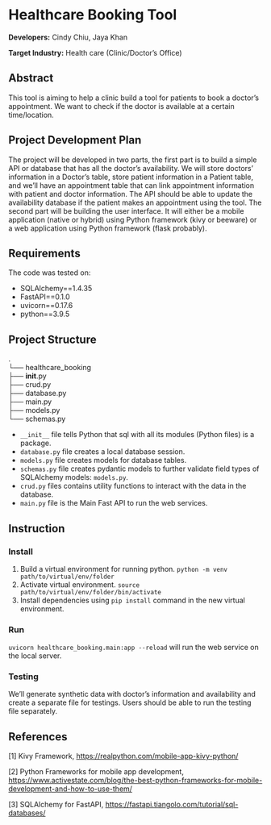 # Healthcare Booking Tool

**Developers:** Cindy Chiu, Jaya Khan 

**Target Industry:** Health care (Clinic/Doctor’s Office)

## Abstract
This tool is aiming to help a clinic build a tool for patients to book a doctor’s appointment. We want to check if the doctor is available at a certain time/location. 

## Project Development Plan 
The project will be developed in two parts, the first part is to build a simple API or database that has all the doctor’s availability. We will store doctors’ information in a Doctor’s table, store patient information in a Patient table, and we’ll have an appointment table that can link appointment information with patient and doctor information. The API should be able to update the availability database if the patient makes an appointment using the tool. The second part will be building the user interface. It will either be a mobile application (native or hybrid) using Python framework (kivy or beeware) or a web application using Python framework (flask probably). 

## Requirements
The code was tested on:
- SQLAlchemy==1.4.35
- FastAPI==0.1.0
- uvicorn==0.17.6
- python==3.9.5

## Project Structure

.                                                                   
└── healthcare_booking                                                                        
            ├── __init__.py                                   
            ├── crud.py                                      
            ├── database.py                                  
            ├── main.py                                              
            ├── models.py                                        
            └── schemas.py                                  


* `__init__` file tells Python that sql with all its modules (Python files) is a package.
* `database.py` file creates a local database session.
* `models.py` file creates models for database tables.
* `schemas.py` file creates pydantic models to further validate field types of SQLAlchemy models: `models.py`.
* `crud.py` files contains utility functions to interact with the data in the database.
* `main.py` file is the Main Fast API to run the web services.

## Instruction

### Install

1. Build a virtual environment for running python. `python -m venv path/to/virtual/env/folder`
2. Activate virtual environment. `source path/to/virtual/env/folder/bin/activate`
3. Install dependencies using `pip install` command in the new virtual environment.

### Run

`uvicorn healthcare_booking.main:app --reload` will run the web service on the local server.

### Testing
We’ll generate synthetic data with doctor’s information and availability and create a separate file for testings. Users should be able to run the testing file separately. 

## References

[1] Kivy Framework, https://realpython.com/mobile-app-kivy-python/  

[2] Python Frameworks for mobile app development, https://www.activestate.com/blog/the-best-python-frameworks-for-mobile-development-and-how-to-use-them/

[3] SQLAlchemy for FastAPI, https://fastapi.tiangolo.com/tutorial/sql-databases/

